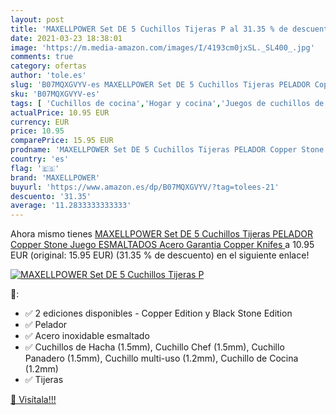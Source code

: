 ```yaml
---
layout: post
title: 'MAXELLPOWER Set DE 5 Cuchillos Tijeras P al 31.35 % de descuento'
date: 2021-03-23 18:38:01
image: 'https://m.media-amazon.com/images/I/4193cm0jxSL._SL400_.jpg'
comments: true
category: ofertas
author: 'tole.es'
slug: 'B07MQXGVYV-es MAXELLPOWER Set DE 5 Cuchillos Tijeras PELADOR Copper...'
sku: 'B07MQXGVYV-es'
tags: [ 'Cuchillos de cocina','Hogar y cocina','Juegos de cuchillos de cocina','Utensilios de cocina','maxellpower','tijeras', ]
actualPrice: 10.95 EUR
currency: EUR
price: 10.95
comparePrice: 15.95 EUR
prodname: 'MAXELLPOWER Set DE 5 Cuchillos Tijeras PELADOR Copper Stone Juego ESMALTADOS Acero Garantia  Copper Knifes '
country: 'es'
flag: '🇪🇸'
brand: 'MAXELLPOWER'
buyurl: 'https://www.amazon.es/dp/B07MQXGVYV/?tag=tolees-21'
descuento: '31.35'
average: '11.2833333333333'
---
```


Ahora mismo tienes [MAXELLPOWER Set DE 5 Cuchillos Tijeras PELADOR Copper Stone Juego ESMALTADOS Acero Garantia  Copper Knifes ](https://www.amazon.es/dp/B07MQXGVYV/?tag=tolees-21) a 10.95 EUR (original: 15.95 EUR) (31.35 %  de descuento) en el siguiente enlace!

[![MAXELLPOWER Set DE 5 Cuchillos Tijeras P](https://m.media-amazon.com/images/I/4193cm0jxSL._SL400_.jpg)](https://www.amazon.es/dp/B07MQXGVYV/?tag=tolees-21)

🔎:

- ✅ 2 ediciones disponibles - Copper Edition y Black Stone Edition
- ✅ Pelador
- ✅ Acero inoxidable esmaltado
- ✅ Cuchillos de Hacha (1.5mm), Cuchillo Chef (1.5mm), Cuchillo Panadero (1.5mm), Cuchillo multi-uso (1.2mm), Cuchillo de Cocina (1.2mm)
- ✅ Tijeras

[🛒 Visítala!!!](https://www.amazon.es/dp/B07MQXGVYV/?tag=tolees-21)
